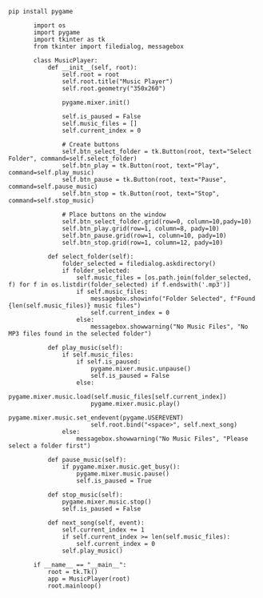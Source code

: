 
    pip install pygame  
           
           import os
           import pygame
           import tkinter as tk
           from tkinter import filedialog, messagebox
           
           class MusicPlayer:
               def __init__(self, root):
                   self.root = root
                   self.root.title("Music Player")
                   self.root.geometry("350x260")
           
                   pygame.mixer.init()
           
                   self.is_paused = False
                   self.music_files = []
                   self.current_index = 0
           
                   # Create buttons
                   self.btn_select_folder = tk.Button(root, text="Select Folder", command=self.select_folder)
                   self.btn_play = tk.Button(root, text="Play", command=self.play_music)
                   self.btn_pause = tk.Button(root, text="Pause", command=self.pause_music)
                   self.btn_stop = tk.Button(root, text="Stop", command=self.stop_music)
           
                   # Place buttons on the window
                   self.btn_select_folder.grid(row=0, column=10,pady=10)
                   self.btn_play.grid(row=1, column=8, pady=10)
                   self.btn_pause.grid(row=1, column=10, pady=10)
                   self.btn_stop.grid(row=1, column=12, pady=10)
           
               def select_folder(self):
                   folder_selected = filedialog.askdirectory()
                   if folder_selected:
                       self.music_files = [os.path.join(folder_selected, f) for f in os.listdir(folder_selected) if f.endswith('.mp3')]
                       if self.music_files:
                           messagebox.showinfo("Folder Selected", f"Found {len(self.music_files)} music files")
                           self.current_index = 0
                       else:
                           messagebox.showwarning("No Music Files", "No MP3 files found in the selected folder")
           
               def play_music(self):
                   if self.music_files:
                       if self.is_paused:
                           pygame.mixer.music.unpause()
                           self.is_paused = False
                       else:
                           pygame.mixer.music.load(self.music_files[self.current_index])
                           pygame.mixer.music.play()
                           pygame.mixer.music.set_endevent(pygame.USEREVENT)
                           self.root.bind("<space>", self.next_song)
                   else:
                       messagebox.showwarning("No Music Files", "Please select a folder first")
           
               def pause_music(self):
                   if pygame.mixer.music.get_busy():
                       pygame.mixer.music.pause()
                       self.is_paused = True
           
               def stop_music(self):
                   pygame.mixer.music.stop()
                   self.is_paused = False
           
               def next_song(self, event):
                   self.current_index += 1
                   if self.current_index >= len(self.music_files):
                       self.current_index = 0
                   self.play_music()
           
           if __name__ == "__main__":
               root = tk.Tk()
               app = MusicPlayer(root)
               root.mainloop()
